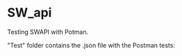 # SW_api
Testing SWAPI with Potman.

"Test" folder contains the .json file with the Postman tests:

